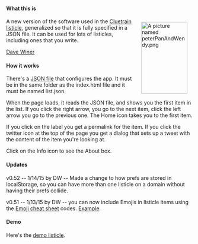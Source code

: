 #### What this is

<img src="http://scripting.com/2015/01/14/peterPanAndWendy.png" width="125" height="193" border="0" style="float: right; padding-left: 25px; padding-bottom: 10px; padding-top: 10px; padding-right: 15px;" alt="A picture named peterPanAndWendy.png">A new version of the software used in the <a href="http://listicle.io/cluetrain/">Cluetrain listicle</a>, generalized so that it is fully specified in a JSON file. It can be used for lots of listicles, including ones that you write. 

<a href="http://scripting.com/2015/01/13/listicleOListicle.html">Dave Winer</a>

#### How it works

There's a <a href="https://github.com/scripting/listicle/blob/master/list.json">JSON file</a> that configures the app. It must be in the same folder as the index.html file and it must be named list.json.

When the page loads, it reads the JSON file, and shows you the first item in the list. If you click the right arrow, you go to the next item, click the left arrow you go to the previous one. The Home icon takes you to the first item. 

If you click on the label you get a permalink for the item. If you click the twitter icon at the top of the page you get a dialog that sets up a tweet with the content of the item you're looking at. 

Click on the Info icon to see the About box.

#### Updates

v0.52 -- 1/14/15 by DW -- Made a change to how prefs are stored in localStorage, so you can have more than one listicle on a domain without having their prefs collide.

v0.51 -- 1/13/15 by DW -- you can now include Emojis in listicle items using the <a href="http://www.emoji-cheat-sheet.com/">Emoji cheat sheet</a> codes. <a href="http://listicle.io/demo/?clue=10">Example</a>.

#### Demo

Here's the <a href="http://listicle.io/demo/">demo listicle</a>. 

